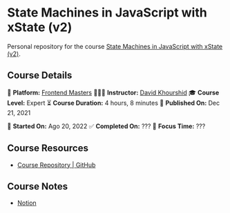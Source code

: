 # State Machines in JavaScript with xState (v2)

Personal repository for the course [State Machines in JavaScript with xState (v2)](https://frontendmasters.com/courses/xstate-v2).

## Course Details

👾 **Platform:** [Frontend Masters](https://frontendmasters.com/)
👨🏻‍💻 **Instructor:** [David Khourshid](https://twitter.com/davidkpiano)
🎓 **Course Level:** Expert
⏳ **Course Duration:** 4 hours, 8 minutes
📅 **Published On:** Dec 21, 2021

🏁 **Started On:** Ago 20, 2022
✅ **Completed On:** ???
🍅 **Focus Time:** ???

## Course Resources

- [Course Repository | GitHub](https://github.com/davidkpiano/frontend-masters-xstate-v2)

## Course Notes

- [Notion](https://www.notion.so/iramirezc/State-Machines-in-JavaScript-with-XState-v2-bfdba75a4909406d96ecc130c98121cd)
